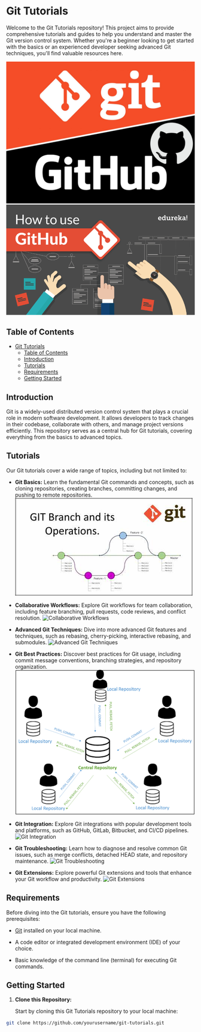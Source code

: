 # Git Tutorials

Welcome to the Git Tutorials repository! This project aims to provide comprehensive tutorials and guides to help you understand and master the Git version control system. Whether you're a beginner looking to get started with the basics or an experienced developer seeking advanced Git techniques, you'll find valuable resources here.

![](git%20and%20github%20tutoraials.jpg)
![Git Logo](./How-to-use-GitHub-A.png)


## Table of Contents

- [Git Tutorials](#git-tutorials)
  - [Table of Contents](#table-of-contents)
  - [Introduction](#introduction)
  - [Tutorials](#tutorials)
  - [Requirements](#requirements)
  - [Getting Started](#getting-started)

## Introduction

Git is a widely-used distributed version control system that plays a crucial role in modern software development. It allows developers to track changes in their codebase, collaborate with others, and manage project versions efficiently. This repository serves as a central hub for Git tutorials, covering everything from the basics to advanced topics.

## Tutorials

Our Git tutorials cover a wide range of topics, including but not limited to:

- **Git Basics:** Learn the fundamental Git commands and concepts, such as cloning repositories, creating branches, committing changes, and pushing to remote repositories.
  ![Git Basics](./OIP.jpg)

- **Collaborative Workflows:** Explore Git workflows for team collaboration, including feature branching, pull requests, code reviews, and conflict resolution.
  ![Collaborative Workflows](https://example.com/images/collaborative_workflows.png)

- **Advanced Git Techniques:** Dive into more advanced Git features and techniques, such as rebasing, cherry-picking, interactive rebasing, and submodules.
  ![Advanced Git Techniques](https://example.com/images/advanced_git.png)

- **Git Best Practices:** Discover best practices for Git usage, including commit message conventions, branching strategies, and repository organization.
  ![Git Best Practices](./branch.png)

- **Git Integration:** Explore Git integrations with popular development tools and platforms, such as GitHub, GitLab, Bitbucket, and CI/CD pipelines.
  ![Git Integration](https://example.com/images/git_integration.png)

- **Git Troubleshooting:** Learn how to diagnose and resolve common Git issues, such as merge conflicts, detached HEAD state, and repository maintenance.
  ![Git Troubleshooting](https://example.com/images/git_troubleshooting.png)

- **Git Extensions:** Explore powerful Git extensions and tools that enhance your Git workflow and productivity.
  ![Git Extensions](https://example.com/images/git_extensions.png)

## Requirements

Before diving into the Git tutorials, ensure you have the following prerequisites:

- [Git](https://git-scm.com/) installed on your local machine.

- A code editor or integrated development environment (IDE) of your choice.

- Basic knowledge of the command line (terminal) for executing Git commands.

## Getting Started

1. **Clone this Repository:**

   Start by cloning this Git Tutorials repository to your local machine:

  ```bash
git clone https://github.com/yourusername/git-tutorials.git
  ``````
